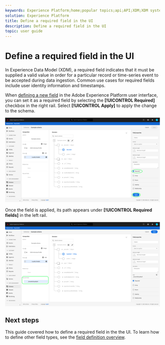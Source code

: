 ```yaml
---
keywords: Experience Platform;home;popular topics;api;API;XDM;XDM system;;experience data model;data model;ui;workspace;
solution: Experience Platform
title: Define a required field in the UI
description: Define a required field in the UI
topic: user guide
---
```


# Define a required field in the UI

In Experience Data Model (XDM), a required field indicates that it must be supplied a valid value in order for a particular record or time-series event to be accepted during data ingestion. Common use cases for required fields include user identity information and timestamps.

When [defining a new field](./overview.md#define) in the Adobe Experience Platform user interface, you can set it as a required field by selecting the **[!UICONTROL Required]** checkbox in the right rail. Select **[!UICONTROL Apply]** to apply the change to the schema.

![](../../images/ui/fields/special/required.png)

Once the field is applied, its path appears under **[!UICONTROL Required fields]** in the left rail.

![](../../images/ui/fields/special/required-applied.png)

## Next steps

This guide covered how to define a required field in the the UI. To learn how to define other field types, see the [field definition overview](./overview.md#special).